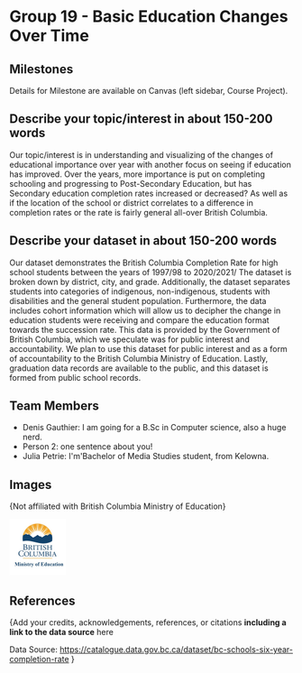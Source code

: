 # Group 19 - Basic Education Changes Over Time


## Milestones

Details for Milestone are available on Canvas (left sidebar, Course Project).

## Describe your topic/interest in about 150-200 words

Our topic/interest is in understanding and visualizing of the changes of educational importance over year with another focus on seeing if education has improved. Over the years, more importance is put on completing schooling and progressing to Post-Secondary Education, but has Secondary education completion rates increased or decreased? As well as if the location of the school or district correlates to a difference in completion rates or the rate is fairly general all-over British Columbia.


## Describe your dataset in about 150-200 words

Our dataset demonstrates the British Columbia Completion Rate for high school students between the years of 1997/98 to 2020/2021/ The dataset is broken down by district, city, and grade. Additionally, the dataset separates students into categories of indigenous, non-indigenous, students with disabilities and the general student population. Furthermore, the data includes cohort information which will allow us to decipher the change in education students were receiving and compare the education format towards the succession rate. This data is provided by the Government of British Columbia, which we speculate was for public interest and accountability. We plan to use this dataset for public interest and as a form of accountability to the British Columbia Ministry of Education. Lastly, graduation data records are available to the public, and this dataset is formed from public school records.  
## Team Members

- Denis Gauthier: I am going for a B.Sc in Computer science, also a huge nerd.
- Person 2: one sentence about you!
- Julia Petrie: I'm'Bachelor of Media Studies student, from Kelowna. 

## Images

{Not affiliated with British Columbia Ministry of Education}

<img src ="images/bcminofed.jpg" width="100px">

## References

{Add your credits, acknowledgements, references, or citations **including a link to the data source** here

Data Source: https://catalogue.data.gov.bc.ca/dataset/bc-schools-six-year-completion-rate
}


